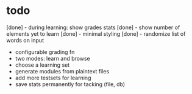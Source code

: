 # todo
[done] - during learning: show grades stats
[done] - show number of elements yet to learn
[done] - minimal styling
[done] - randomize list of words on input
- configurable grading fn
- two modes: learn and browse
- choose a learning set
- generate modules from plaintext files
- add more testsets for learning
- save stats permanently for tacking (file, db)
